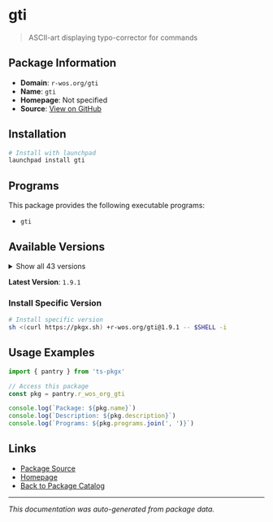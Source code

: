 # gti

> ASCII-art displaying typo-corrector for commands

## Package Information

- **Domain**: `r-wos.org/gti`
- **Name**: `gti`
- **Homepage**: Not specified
- **Source**: [View on GitHub](https://github.com/pkgxdev/pantry/tree/main/projects/r-wos.org/gti/package.yml)

## Installation

```bash
# Install with launchpad
launchpad install gti
```

## Programs

This package provides the following executable programs:

- `gti`

## Available Versions

<details>
<summary>Show all 43 versions</summary>

- `1.9.1`, `1.9.1`, `1.9.1`, `1.9.1`, `1.9.1`
- `1.9.1`, `1.9.1`, `1.9.1`, `1.9.1`, `1.9.1`
- `1.9.1`, `1.9.1`, `1.9.1`, `1.9.1`, `1.9.1`
- `1.9.1`, `1.9.1`, `1.9.1`, `1.9.1`, `1.9.1`
- `1.9.1`, `1.9.1`, `1.9.1`, `1.9.1`, `1.9.1`
- `1.9.1`, `1.9.1`, `1.9.1`, `1.9.1`, `1.9.1`
- `1.9.1`, `1.9.1`, `1.9.1`, `1.9.1`, `1.9.1`
- `1.9.1`, `1.9.1`, `1.9.1`, `1.9.1`, `1.9.1`
- `1.9.1`, `1.9.0`, `1.8.0`

</details>

**Latest Version**: `1.9.1`

### Install Specific Version

```bash
# Install specific version
sh <(curl https://pkgx.sh) +r-wos.org/gti@1.9.1 -- $SHELL -i
```

## Usage Examples

```typescript
import { pantry } from 'ts-pkgx'

// Access this package
const pkg = pantry.r_wos_org_gti

console.log(`Package: ${pkg.name}`)
console.log(`Description: ${pkg.description}`)
console.log(`Programs: ${pkg.programs.join(', ')}`)
```

## Links

- [Package Source](https://github.com/pkgxdev/pantry/tree/main/projects/r-wos.org/gti/package.yml)
- [Homepage](#)
- [Back to Package Catalog](../package-catalog.md)

---

*This documentation was auto-generated from package data.*
